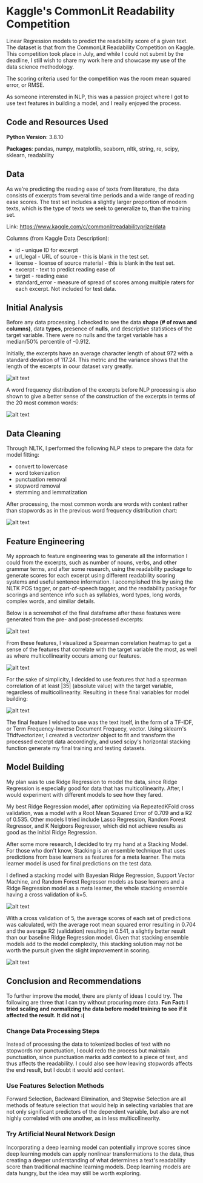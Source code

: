 # Kaggle's CommonLit Readability Competition
Linear Regression models to predict the readability score of a given text. The dataset is that from the CommonLit Readability Competition on Kaggle. This competition took place in July, and while I could not submit by the deadline, I still wish to share my work here and showcase my use of the data science methodology.

The scoring criteria used for the competition was the room mean squared error, or RMSE.

As someone interensted in NLP, this was a passion project where I got to use text features in building a model, and I really enjoyed the process.

## Code and Resources Used

**Python Version**: 3.8.10

**Packages**: pandas, numpy, matplotlib, seaborn, nltk, string, re, scipy, sklearn, readability

## Data

As we're predicting the reading ease of texts from literature, the data consists of excerpts from several time periods and a wide range of reading ease scores. The test set includes a slightly larger proportion of modern texts, which is the type of texts we seek to generalize to, than the training set.

Link: https://www.kaggle.com/c/commonlitreadabilityprize/data

Columns (from Kaggle Data Description):
- id - unique ID for excerpt
- url_legal - URL of source - this is blank in the test set.
- license - license of source material - this is blank in the test set.
- excerpt - text to predict reading ease of
- target - reading ease
- standard_error - measure of spread of scores among multiple raters for each excerpt. Not included for test data.

## Initial Analysis

Before any data processing. I checked to see the data **shape (# of rows and columns)**, data **types**, presence of **nulls**, and descriptive statistices of the target variable. There were no nulls and the target variable has a median/50% percentile of -0.912.

Initially, the excerpts have an average character length of about 972 with a standard deviation of 117.24. This metric and the variance shows that the length of the excerpts in oour dataset vary greatly.

![alt text](https://github.com/MarcelinoV/kaggle_commonlit/blob/main/images/pre_proc_excerpt_stats.JPG "Stats of excerpts Pre_Processing")

A word frequency distribution of the excerpts before NLP processing is also shown to give a better sense of the construction of the excerpts in terms of the 20 most common words:

![alt text](https://github.com/MarcelinoV/kaggle_commonlit/blob/main/images/pre_proc_word_freq.JPG "Word Frequency Distribution of excerpts Pre-Processing")

## Data Cleaning

Through NLTK, I performed the following NLP steps to prepare the data for model fitting:

- convert to lowercase
- word tokenization
- punctuation removal
- stopword removal
- stemming and lemmatization

After processing, the most common words are words with context rather than stopwords as in the previous word frequency distribution chart:

![alt text](https://github.com/MarcelinoV/kaggle_commonlit/blob/main/images/post_proc_word_freq.JPG "Word Frequency Distribution of excerpts Post-Processing")

## Feature Engineering

My approach to feature engineering was to generate all the information I could from the excerpts, such as number of nouns, verbs, and other grammar terms, and after some research, using the readability package to generate scores for each excerpt using different readability scoring systems and useful sentence information. I accomplished this by using the NLTK POS tagger, or part-of-speech tagger, and the readability package for scorings and sentence info such as syllables, word types, long words, complex words, and similiar details.

Below is a screenshot of the final dataframe after these features were generated from the pre- and post-processed excerpts:

![alt text](https://github.com/MarcelinoV/kaggle_commonlit/blob/main/images/snap_of_feat_df.JPG "Screenshot of feature-engineered dataframe")

From these features, I visualized a Spearman correlation heatmap to get a sense of the features that correlate with the target variable the most, as well as where multicollinearity occurs among our features.

![alt text](https://github.com/MarcelinoV/kaggle_commonlit/blob/main/images/feat_heatmap.JPG "Spearman Correlation Heatmap of generated features")

For the sake of simplicity, I decided to use features that had a spearman correlation of at least |35| (absolute value) with the target variable, regardless of multicollinearity. Resulting in these final variables for model building:

![alt text](https://github.com/MarcelinoV/kaggle_commonlit/blob/main/images/feat_dict.JPG "Dictionary of features above |35| threshold")

The final feature I wished to use was the text itself, in the form of a TF-IDF, or Term Frequency-Inverse Document Frequecy, vector. Using sklearn's Tfidfvectorizer, I created a vectorizer object to fit and transform the processed excerpt data accordingly, and used scipy's horizontal stacking function generate my final training and testing datasets. 

## Model Building

My plan was to use Ridge Regression to model the data, since Ridge Regression is especially good for data that has multicollinearity. After, I would experiment with different models to see how they fared.

My best Ridge Regression model, after optimizing via RepeatedKFold cross validation, was a model with a Root Mean Squared Error of 0.709 and a R2 of 0.535. Other models I tried include Lasso Regression, Random Forest Regressor, and K Neigbors Regressor, which did not achieve results as good as the initial Ridge Regression.

After some more research, I decided to try my hand at a Stacking Model. For those who don't know, Stacking is an ensemble technique that uses predictions from base learners as features for a meta learner. The meta learner model is used for final predictions on the test data.

I defined a stacking model with Bayesian Ridge Regression, Support Vector Machine, and Random Forest Regressor models as base learners and a Ridge Regression model as a meta learner, the whole stacking ensemble having a cross validation of k=5.

![alt text](https://github.com/MarcelinoV/kaggle_commonlit/blob/main/images/stacking.JPG "Summary of Stacking Model")

With a cross validation of 5, the average scores of each set of predictions was calculated, with the average root mean squared error resulting in 0.704 and the average R2 (validation) resulting in 0.541, a slightly better result than our baseline Ridge Regression model. Given that stacking ensemble models add to the model complexity, this stacking solution may not be worth the pursuit given the slight improvement in scoring.

![alt text](https://github.com/MarcelinoV/kaggle_commonlit/blob/main/images/stacking_scores.JPG "Average Scores of Stacking Model")

## Conclusion and Recommendations

To further improve the model, there are plenty of ideas I could try. The following are three that I can try without procuring more data. **Fun Fact: I tried scaling and normalizing the data before model training to see if it affected the result. It did not :(**

### Change Data Processing Steps

Instead of processing the data to tokenized bodies of text with no stopwords nor punctuation, I could redo the process but maintain punctuation, since punctuation marks add context to a piece of text, and thus affects the readability. I could also see how leaving stopwords affects the end result, but I doubt it would add context.

### Use Features Selection Methods

Forward Selection, Backward Elimination, and Stepwise Selection are all methods of feature selection that would help in selecting variables that are not only significant predictors of the dependent variable, but also are not highly correlated with one another, as in less multicollinearity.

### Try Artificial Neural Network Design

Incorporating a deep learning model can potentially improve scores since deep learning models can apply nonlinear transformations to the data, thus creating a deeper understanding of what determines a text's readability score than traditional machine learning models. Deep learning models are data hungry, but the idea may still be worth exploring.
